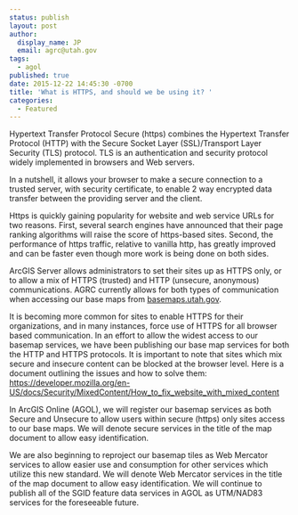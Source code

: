 ```yaml
---
status: publish
layout: post
author:
  display_name: JP
  email: agrc@utah.gov
tags:
  - agol
published: true
date: 2015-12-22 14:45:30 -0700
title: 'What is HTTPS, and should we be using it? '
categories:
  - Featured
---
```

<p>Hypertext Transfer Protocol Secure (https) combines the Hypertext Transfer Protocol (HTTP) with the Secure Socket Layer (SSL)/Transport Layer Security (TLS) protocol. TLS is an authentication and security protocol widely implemented in browsers and Web servers.  </p>
<p>In a nutshell, it allows your browser to make a secure connection to a trusted server, with security certificate, to enable 2 way encrypted data transfer between the providing server and the client.</p>
<p>Https is quickly gaining popularity for website and web service URLs for two reasons. First, several search engines have announced that their page ranking algorithms will raise the score of https-based sites. Second, the performance of https traffic, relative to vanilla http, has greatly improved and can be faster even though more work is being done on both sides.</p>
<p>ArcGIS Server allows administrators to set their sites up as HTTPS only, or to allow a mix of HTTPS (trusted) and HTTP (unsecure, anonymous) communications.  AGRC currently allows for both types of communication when accessing our base maps from <a href="http://basemaps.utah.gov/arcgis/rest/services/BaseMaps">basemaps.utah.gov</a>.</p>
<p>It is becoming more common for sites to enable HTTPS for their organizations, and in many instances, force use of HTTPS for all browser based communication.  In an effort to allow the widest access to our basemap services, we have been publishing our base map services for both the HTTP and HTTPS protocols.  It is important to note that sites which mix secure and insecure content can be blocked at the browser level.  Here is a document outlining the issues and how to solve them:<br />
<a href="https://developer.mozilla.org/en-US/docs/Security/MixedContent/How_to_fix_website_with_mixed_content">https://developer.mozilla.org/en-US/docs/Security/MixedContent/How_to_fix_website_with_mixed_content</a></p>
<p>In ArcGIS Online (AGOL), we will register our basemap services as both Secure and Unsecure to allow users within secure (https) only sites access to our base maps.  We will denote secure services in the title of the map document to allow easy identification. </p>
<p>We are also beginning to reproject our basemap tiles as Web Mercator services to allow easier use and consumption for other services which utilize this new standard.  We will denote Web Mercator services in the title of the map document to allow easy identification.  We will continue to publish all of the SGID feature data services in AGOL as UTM/NAD83 services for the foreseeable future.</p>
 